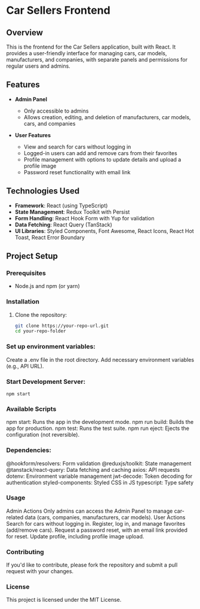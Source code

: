 # Car Sellers Frontend

## Overview

This is the frontend for the Car Sellers application, built with React. It provides a user-friendly interface for managing cars, car models, manufacturers, and companies, with separate panels and permissions for regular users and admins.

## Features

- **Admin Panel**
  - Only accessible to admins
  - Allows creation, editing, and deletion of manufacturers, car models, cars, and companies

- **User Features**
  - View and search for cars without logging in
  - Logged-in users can add and remove cars from their favorites
  - Profile management with options to update details and upload a profile image
  - Password reset functionality with email link

## Technologies Used

- **Framework**: React (using TypeScript)
- **State Management**: Redux Toolkit with Persist
- **Form Handling**: React Hook Form with Yup for validation
- **Data Fetching**: React Query (TanStack)
- **UI Libraries**: Styled Components, Font Awesome, React Icons, React Hot Toast, React Error Boundary

## Project Setup

### Prerequisites

- Node.js and npm (or yarn)

### Installation

1. Clone the repository:
   ```bash
   git clone https://your-repo-url.git
   cd your-repo-folder
   
### Set up environment variables:
Create a .env file in the root directory.
Add necessary environment variables (e.g., API URL).

### Start Development Server:

    npm start

### Available Scripts

npm start: Runs the app in the development mode.
npm run build: Builds the app for production.
npm test: Runs the test suite.
npm run eject: Ejects the configuration (not reversible).

### Dependencies: 
  @hookform/resolvers: Form validation
  @reduxjs/toolkit: State management
  @tanstack/react-query: Data fetching and caching
  axios: API requests
  dotenv: Environment variable management
  jwt-decode: Token decoding for authentication
  styled-components: Styled CSS in JS
  typescript: Type safety

### Usage
  Admin Actions
    Only admins can access the Admin Panel to manage car-related data (cars, companies, manufacturers, car models).
  User Actions
    Search for cars without logging in.
  Register, log in, and manage favorites (add/remove cars).
  Request a password reset, with an email link provided for reset.
  Update profile, including profile image upload.


### Contributing
If you'd like to contribute, please fork the repository and submit a pull request with your changes.

### License
This project is licensed under the MIT License.
